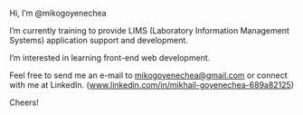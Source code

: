 Hi, I’m @mikogoyenechea

I’m currently training to provide LIMS (Laboratory Information Management Systems) application support and development.

I’m interested in learning front-end web development.

Feel free to send me an e-mail to mikogoyenechea@gmail.com or connect with me at LinkedIn. (www.linkedin.com/in/mikhail-goyenechea-689a82125)

Cheers!

<!---
mikogoyenechea/mikogoyenechea is a ✨ special ✨ repository because its `README.md` (this file) appears on your GitHub profile.
You can click the Preview link to take a look at your changes.
--->
